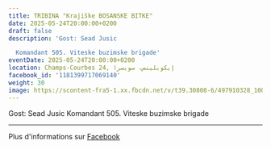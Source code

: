 ```yaml
---
title: TRIBINA "Krajiške BOSANSKE BITKE"
date: 2025-05-24T20:00:00+0200
draft: false
description: 'Gost: Sead Jusic

  Komandant 505. Viteske buzimske brigade'
eventDate: 2025-05-24T20:00:00+0200
location: Champs-Courbes 24, ‏إيكوبلينس‏، ‏سويسرا‏
facebook_id: '1181399717069140'
weight: 30
image: https://scontent-fra5-1.xx.fbcdn.net/v/t39.30808-6/497910328_1007825038144762_7375653666811415510_n.jpg?_nc_cat=110&ccb=1-7&_nc_sid=9e60e4&_nc_ohc=oe-wWiDu0w8Q7kNvwFFVPSm&_nc_oc=Adm_Jwd4KUdVF3htAK3COIjUU9sKvnJPV0TORPa5Mv_3Er48JUB1SFtQjCHrc9f8yqU&_nc_zt=23&_nc_ht=scontent-fra5-1.xx&edm=ABTKTjYEAAAA&_nc_gid=lLx9IvUIwgdv2COzD3-EOA&oh=00_Afeu5hdMYjMjALEY0p30tR5EmiBWKk7D2nLXJDrqy29U-g&oe=68ED8DEF
---
```


Gost: Sead Jusic
Komandant 505. Viteske buzimske brigade

---

Plus d'informations sur [Facebook](https://facebook.com/events/1181399717069140)